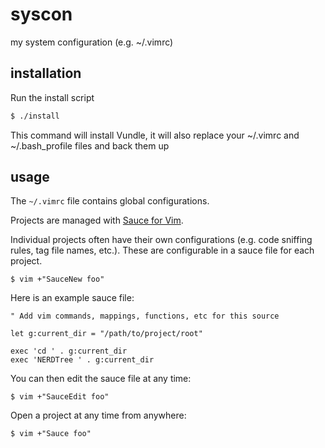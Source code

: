 # syscon

my system configuration (e.g. ~/.vimrc)

## installation

Run the install script

```sh
$ ./install
```

This command will install Vundle, it will also replace your ~/.vimrc and
~/.bash_profile files and back them up


## usage

The `~/.vimrc` file contains global configurations.

Projects are managed with [Sauce for Vim](https://github.com/joonty/vim-sauce).

Individual projects often have their own configurations (e.g. code sniffing rules, tag file names, etc.).
These are configurable in a sauce file for each project.

    $ vim +"SauceNew foo"

Here is an example sauce file:

    " Add vim commands, mappings, functions, etc for this source

    let g:current_dir = "/path/to/project/root"

    exec 'cd ' . g:current_dir
    exec 'NERDTree ' . g:current_dir

You can then edit the sauce file at any time:

    $ vim +"SauceEdit foo"

Open a project at any time from anywhere:

    $ vim +"Sauce foo"
